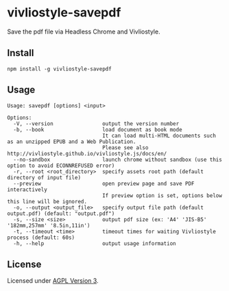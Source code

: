 # vivliostyle-savepdf
Save the pdf file via Headless Chrome and Vivliostyle.

## Install

```
npm install -g vivliostyle-savepdf
```

## Usage

```
Usage: savepdf [options] <input>

Options:
  -V, --version                output the version number
  -b, --book                   load document as book mode
                               It can load multi-HTML documents such as an unzipped EPUB and a Web Publication.
                               Please see also http://vivliostyle.github.io/vivliostyle.js/docs/en/
  --no-sandbox                 launch chrome without sandbox (use this option to avoid ECONNREFUSED error)
  -r, --root <root_directory>  specify assets root path (default directory of input file)
  --preview                    open preview page and save PDF interactively
                               If preview option is set, options below this line will be ignored.
  -o, --output <output_file>   specify output file path (default output.pdf) (default: "output.pdf")
  -s, --size <size>            output pdf size (ex: 'A4' 'JIS-B5' '182mm,257mm' '8.5in,11in')
  -t, --timeout <time>         timeout times for waiting Vivliostyle process (default: 60s)
  -h, --help                   output usage information
```

## License

Licensed under [AGPL Version 3](http://www.gnu.org/licenses/agpl.html).

